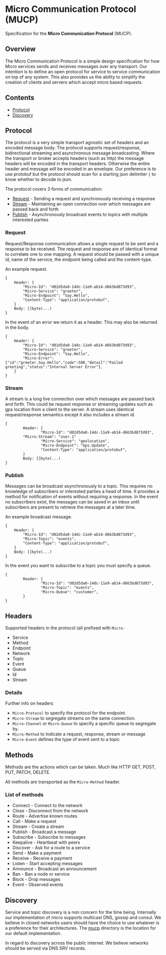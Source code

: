 # Micro Communication Protocol (MUCP)

Specification for the **Micro Communication Protocol** (MUCP). 

## Overview

The Micro Communication Protocol is a simple design specification for how Micro services sends and receives messages over any transport. 
Our intention is to define an open protocol for service to service communication on top of any system. This also provides us the ability 
to simplify the creation of clients and servers which accept micro based requests. 

## Contents

- [Protocol](#protocol)
- [Discovery](#discovery)

## Protocol

The protocol is a very simple transport agnostic set of headers and an encoded message body. The protocol supports request/response, 
bidirectional streaming and asynchronous message broadcasting. Where the transport or broker accepts headers (such as http) the message headers 
will be encoded in the transport headers. Otherwise the entire header and message will be encoded in an envelope. Our preference is to use protobuf 
but the protocol should scan for a starting json delimiter `{` to know whether to decode to json.

The protocol covers 3 forms of communication: 

- [Request](#request) - Sending a request and synchronously receiving a response
- [Stream](#stream) - Maintaining an open connection over which messages are passed back and forth
- [Publish](#publish) - Asynchronously broadcast events to topics with multiple interested parties

### Request

Request/Response communication allows a single request to be sent and a response to be received. The request and response 
are of identical format to correlate one to one mapping. A request should be passed with a unique id, name of the service, 
the endpoint being called and the content-type. 

An example request.

```
{
	Header: {
		"Micro-Id": "d02d5da0-14dc-11e9-ab14-d663bd873d93",
		"Micro-Service": "greeter",
		"Micro-Endpoint": "Say.Hello",
		"Content-Type": "application/protobuf",
	}
	Body: []byte(...)
}
```

In the event of an error we return it as a header. This may also be returned in the body.

```
{
	Header: {
		"Micro-Id": "d02d5da0-14dc-11e9-ab14-d663bd873d93",
		"Micro-Service": "greeter",
		"Micro-Endpoint": "Say.Hello",
		"Micro-Error": {"id":"greeter.Say.Hello","code":500,"detail":"Failed greeting","status":"Internal Server Error"},
	}
}
```

### Stream

A stream is a long live connection over which messages are passed back and forth. This could be request response or streaming updates 
such as gps location from a client to the server. A stream uses identical request/response semantics except it also includes a 
stream id.

```
{
        Header: {
                "Micro-Id": "d02d5da0-14dc-11e9-ab14-d663bd873d93",
		"Micro-Stream": "user.1"
                "Micro-Service": "geolocation",
                "Micro-Endpoint": "Gps.Update",
                "Content-Type": "application/protobuf",
        }
        Body: []byte(...)
}
```

### Publish

Messages can be broadcast asynchronously to a topic. This requires no knowledge of subscribers or interested parties a head of time. 
It provides a method for notification of events without requiring a response. In the event no subscribers exist, the messages 
can be saved in an inbox until subscribers are present to retrieve the messages at a later time.

An example broadcast message.

```
{
	Header: {
		"Micro-Id": "d02d5da0-14dc-11e9-ab14-d663bd873d93",
		"Micro-Topic": "events",
		"Content-Type": "application/protobuf",
	}
	Body: []byte(...)
}
```

In the event you want to subscribe to a topic you must specify a queue.

```
{
        Header: {
                "Micro-Id": "d02d5da0-14dc-11e9-ab14-d663bd873d93",
                "Micro-Topic": "events",
                "Micro-Queue": "customer",
        }
}
```

## Headers

Supported headers in the protocol (all prefixed with `Micro-`

- Service
- Method
- Endpoint
- Network
- Topic
- Event
- Queue
- Id
- Stream

### Details

Further info on headers

- `Micro-Protocol` to specify the protocol for the endpoint. 
- `Micro-Stream` to segregate streams on the same connection.
- `Micro-Channel` or `Micro-Queue` to specify a specific queue to segregate by.
- `Micro-Method` to indicate a request, response, stream or message
- `Micro-Event` defines the type of event sent to a topic

## Methods

Methods are the actions which can be taken. Much like HTTP GET, POST, PUT, PATCH, DELETE.

All methods are transported as the `Micro-Method` header.

### List of methods

- Connect - Connect to the network
- Close - Disconnect from the network
- Route - Advertise known routes
- Call - Make a request
- Stream - Create a stream
- Publish - Broadcast a message
- Subscribe - Subscribe to messages
- Keepalive - Heartbeat with peers
- Discover - Ask for a route to a service
- Send - Make a payment
- Receive - Receive a payment
- Listen - Start accepting messages
- Announce - Broadcast an announcement
- Ban - Ban a node or service
- Block - Drop messages
- Event - Observed events

## Discovery

Service and topic discovery is a non concern for the time being. Internally our implementation of micro supports multicast DNS, gossip and consul. We believe 
in closed networks users should have the choice to use whatever is a preference for their architectures. The [mucp](https://github.com/micro/network/tree/main/mucp) 
directory is the location for our default implementation. 

In regard to discovery across the public internet. We believe networks should be served via DNS SRV records. 
